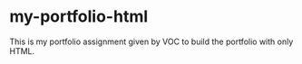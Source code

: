 # my-portfolio-html
This is my portfolio assignment given by VOC to build the portfolio with only HTML.
